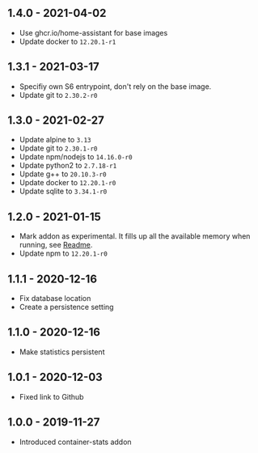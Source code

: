 ## 1.4.0 - 2021-04-02

*  Use ghcr.io/home-assistant for base images
*  Update docker to `12.20.1-r1`


## 1.3.1 - 2021-03-17

*  Specifiy own S6 entrypoint, don't rely on the base image.
*  Update git to `2.30.2-r0`

## 1.3.0 - 2021-02-27

*  Update alpine to `3.13`
*  Update git to `2.30.1-r0`
*  Update npm/nodejs to `14.16.0-r0`
*  Update python2 to `2.7.18-r1`
*  Update g++ to `20.10.3-r0`
*  Update docker to `12.20.1-r0`
*  Update sqlite to `3.34.1-r0`


## 1.2.0 - 2021-01-15

*  Mark addon as experimental. It fills up all the available memory when running, see [Readme](https://hub.fastgit.org/Poeschl/Hassio-Addons/blob/master/container-stats/README.md).
*  Update npm to `12.20.1-r0`


## 1.1.1 - 2020-12-16

*  Fix database location
*  Create a persistence setting


## 1.1.0 - 2020-12-16

*  Make statistics persistent


## 1.0.1 - 2020-12-03

*  Fixed link to Github


## 1.0.0 - 2019-11-27

*  Introduced container-stats addon

